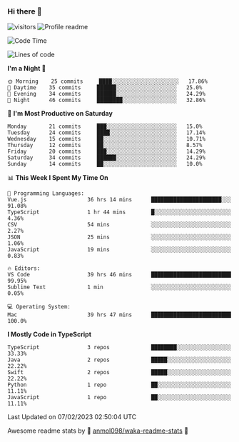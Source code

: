 ### Hi there 👋  
![visitors](https://visitor-badge.laobi.icu/badge?page_id=leverglowh) ![Profile readme](https://github.com/leverglowh/leverglowh/workflows/Profile%20readme/badge.svg?branch=master)

<!--START_SECTION:waka-->
![Code Time](http://img.shields.io/badge/Code%20Time-1%2C786%20hrs%2023%20mins-blue)

![Lines of code](https://img.shields.io/badge/From%20Hello%20World%20I%27ve%20Written-18%20Thousand%20lines%20of%20code-blue)

**I'm a Night 🦉** 

```text
🌞 Morning    25 commits     ████░░░░░░░░░░░░░░░░░░░░░   17.86% 
🌆 Daytime    35 commits     ██████░░░░░░░░░░░░░░░░░░░   25.0% 
🌃 Evening    34 commits     ██████░░░░░░░░░░░░░░░░░░░   24.29% 
🌙 Night      46 commits     ████████░░░░░░░░░░░░░░░░░   32.86%

```
📅 **I'm Most Productive on Saturday** 

```text
Monday       21 commits     ███░░░░░░░░░░░░░░░░░░░░░░   15.0% 
Tuesday      24 commits     ████░░░░░░░░░░░░░░░░░░░░░   17.14% 
Wednesday    15 commits     ██░░░░░░░░░░░░░░░░░░░░░░░   10.71% 
Thursday     12 commits     ██░░░░░░░░░░░░░░░░░░░░░░░   8.57% 
Friday       20 commits     ███░░░░░░░░░░░░░░░░░░░░░░   14.29% 
Saturday     34 commits     ██████░░░░░░░░░░░░░░░░░░░   24.29% 
Sunday       14 commits     ██░░░░░░░░░░░░░░░░░░░░░░░   10.0%

```


📊 **This Week I Spent My Time On** 

```text
💬 Programming Languages: 
Vue.js                   36 hrs 14 mins      ██████████████████████░░░   91.08% 
TypeScript               1 hr 44 mins        █░░░░░░░░░░░░░░░░░░░░░░░░   4.36% 
CSV                      54 mins             ░░░░░░░░░░░░░░░░░░░░░░░░░   2.27% 
JSON                     25 mins             ░░░░░░░░░░░░░░░░░░░░░░░░░   1.06% 
JavaScript               19 mins             ░░░░░░░░░░░░░░░░░░░░░░░░░   0.83%

🔥 Editors: 
VS Code                  39 hrs 46 mins      █████████████████████████   99.95% 
Sublime Text             1 min               ░░░░░░░░░░░░░░░░░░░░░░░░░   0.05%

💻 Operating System: 
Mac                      39 hrs 47 mins      █████████████████████████   100.0%

```

**I Mostly Code in TypeScript** 

```text
TypeScript               3 repos             ████████░░░░░░░░░░░░░░░░░   33.33% 
Java                     2 repos             █████░░░░░░░░░░░░░░░░░░░░   22.22% 
Swift                    2 repos             █████░░░░░░░░░░░░░░░░░░░░   22.22% 
Python                   1 repo              ██░░░░░░░░░░░░░░░░░░░░░░░   11.11% 
JavaScript               1 repo              ██░░░░░░░░░░░░░░░░░░░░░░░   11.11%

```



 Last Updated on 07/02/2023 02:50:04 UTC
<!--END_SECTION:waka-->


Awesome readme stats by :star2: [anmol098/waka-readme-stats](https://github.com/anmol098/waka-readme-stats) :star2:
